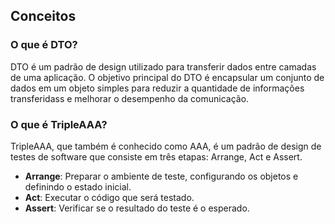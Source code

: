 ## Conceitos

### O que é DTO?

DTO é um padrão de design utilizado para transferir dados entre camadas de uma aplicação.
O objetivo principal do DTO é encapsular um conjunto de dados em um objeto simples para reduzir a quantidade de informações transferidass e melhorar o desempenho da comunicação.

### O que é TripleAAA?

TripleAAA, que também é conhecido como AAA, é um padrão de design de testes de software que consiste em três etapas: Arrange, Act e Assert.

- **Arrange**: Preparar o ambiente de teste, configurando os objetos e definindo o estado inicial.
- **Act**: Executar o código que será testado.
- **Assert**: Verificar se o resultado do teste é o esperado.
